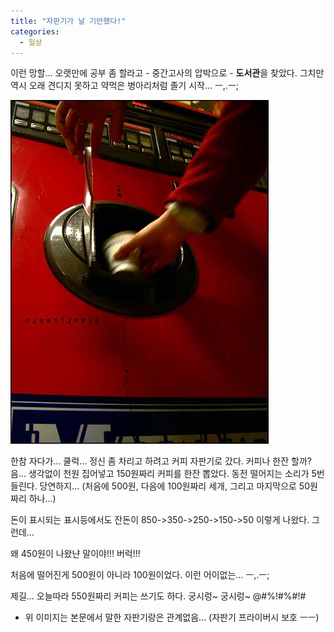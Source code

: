 ```yaml
---
title: "자판기가 날 기만했다!"
categories:
  - 일상
---
```


이런 망할... 오랫만에 공부 좀 할라고 - 중간고사의 압박으로 - **도서관**을 찾았다. 그치만 역시 오래 견디지 못하고 약먹은 병아리처럼 졸기 시작... ㅡ,.ㅡ;  

![](/assets/images/posts/2005/04/ek200000000085.jpg)
  
한참 자다가... 쿨럭... 정신 좀 차리고 하려고 커피 자판기로 갔다. 커피나 한잔 할까? 음... 생각없이 천원 집어넣고 150원짜리 커피를 한잔 뽑았다. 동전 떨어지는 소리가 5번 들린다. 당연하지... (처음에 500원, 다음에 100원짜리 세개, 그리고 마지막으로 50원짜리 하나...)  
  
돈이 표시되는 표시등에서도 잔돈이 850->350->250->150->50 이렇게 나왔다. 그런데...  
  
왜 450원이 나왔냔 말이야!!! 버럭!!!  
  
처음에 떨어진게 500원이 아니라 100원이었다. 이런 어이없는... ㅡ,.ㅡ;  
  
제길... 오늘따라 550원짜리 커피는 쓰기도 하다. 궁시렁~ 궁시렁~ @#%!#%#$!%$#  

* 위 이미지는 본문에서 말한 자판기랑은 관계없음... (자판기 프라이버시 보호 ㅡㅡ)
